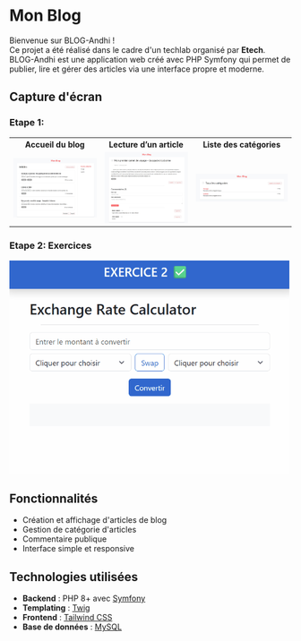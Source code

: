 # Mon Blog

Bienvenue sur BLOG-Andhi !  
Ce projet a été réalisé dans le cadre d'un techlab organisé par **Etech**. BLOG-Andhi est une application web créé avec PHP Symfony qui permet de publier, lire et gérer des articles via une interface propre et moderne.

## Capture d'écran
### Etape 1: 
<table>
  <tr>
    <th>Accueil du blog</th>
    <th>Lecture d’un article</th>
    <th>Liste des catégories</th>
  </tr>
  <tr>
    <td align="center">
      <img src="screenshots/step%231/articles.jpeg" alt="Accueil" width="400">
    </td>
    <td align="center">
      <img src="screenshots/step%231/article.jpeg" alt="Article" width="400">
    </td>
    <td align="center">
      <img src="screenshots/step%231/categories.jpeg" alt="Article" width="400">
    </td>
  </tr>
</table>

### Etape 2: Exercices
<img src="screenshots/step%232/exchange-rate-calculator.gif" alt="Exo2" width="500">

## Fonctionnalités

- Création et affichage d'articles de blog
- Gestion de catégorie d'articles
- Commentaire publique
- Interface simple et responsive

## Technologies utilisées

- **Backend** : PHP 8+ avec [Symfony](https://symfony.com/)
- **Templating** : [Twig](https://twig.symfony.com/)
- **Frontend** : [Tailwind CSS](https://tailwindcss.com/)
- **Base de données** : [MySQL](https://mysql.com/)
